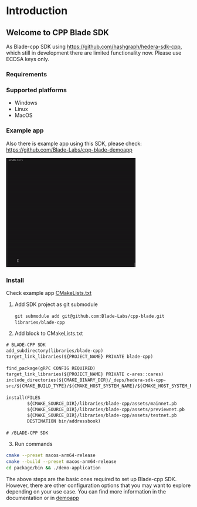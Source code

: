 # Introduction

## Welcome to CPP Blade SDK

As Blade-cpp SDK using https://github.com/hashgraph/hedera-sdk-cpp, which still in development there are limited functionality now. 
Please use ECDSA keys only.

### Requirements



### Supported platforms

- Windows
- Linux
- MacOS

### Example app 

Also there is example app using this SDK, please check: https://github.com/Blade-Labs/cpp-blade-demoapp

[<img src="./docs/demo.gif" width="70%">](https://www.youtube.com/watch?v=RIiEelrwWCA "Demo video")

### Install

Check example app [CMakeLists.txt](https://github.com/Blade-Labs/cpp-blade-demoapp/blob/main/CMakeLists.txt)

1. Add SDK project as git submodule

   `git submodule add git@github.com:Blade-Labs/cpp-blade.git libraries/blade-cpp`

2. Add block to CMakeLists.txt

```
# BLADE-CPP SDK
add_subdirectory(libraries/blade-cpp)
target_link_libraries(${PROJECT_NAME} PRIVATE blade-cpp)

find_package(gRPC CONFIG REQUIRED)
target_link_libraries(${PROJECT_NAME} PRIVATE c-ares::cares)
include_directories(${CMAKE_BINARY_DIR}/_deps/hedera-sdk-cpp-src/${CMAKE_BUILD_TYPE}/${CMAKE_HOST_SYSTEM_NAME}/${CMAKE_HOST_SYSTEM_PROCESSOR}/include)

install(FILES
        ${CMAKE_SOURCE_DIR}/libraries/blade-cpp/assets/mainnet.pb
        ${CMAKE_SOURCE_DIR}/libraries/blade-cpp/assets/previewnet.pb
        ${CMAKE_SOURCE_DIR}/libraries/blade-cpp/assets/testnet.pb
        DESTINATION bin/addressbook)

# /BLADE-CPP SDK
```

3. Run commands

```bash
cmake --preset macos-arm64-release
cmake --build --preset macos-arm64-release
cd package/bin && ./demo-application
```

The above steps are the basic ones required to set up Blade-cpp SDK. However, there are other configuration options that you may want to explore depending on your use case. You can find more information in the documentation or in [demoapp](https://github.com/Blade-Labs/cpp-blade-demoapp/)
